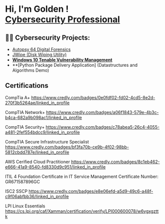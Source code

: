 <h1>Hi, I'm Golden ! <br/><a href="https://github.com/GoldenConnor", <a href="https://www.linkedin.com/in/golden-connor/">Cybersecurity Professional</a>

<h2>👨‍💻 Cybersecurity Projects:</h2>

  - [Autopsy 64 Digital Forensics](https://github.com/GoldenConnor/Autopsy)
  - [JWipe (Disk Wiping Utility)](https://github.com/GoldenConnor/JWipe-Disk-Sanitation)
  - **[Windows 10 Tenable Vulnerability Management](https://github.com/GoldenConnor/Windows-10-Vulnerability-Management)**
  - **[Python Package Delivery Application] (Datastructures and Algorithms Demo)
 
  
    



<h2> Certifications</h2>

CompTia A+ https://www.credly.com/badges/0e0fdf02-fd02-4cd5-8e2d-270f3b5264ae/linked_in_profile

CompTIA Network+ https://www.credly.com/badges/a06f1843-579e-4b3c-b4ca-682a9b098ac1/linked_in_profile

CompTIA Security+ https://www.credly.com/badges/c78abea5-26c4-4055-a481-2fef554bdcc9/linked_in_profile

CompTIA Secure Infrastructure Specialist https://www.credly.com/badges/bf3fa70b-ce9b-4f02-98bb-5812cbdd787e/linked_in_profile

AWS Cerified Cloud Practitioner https://www.credly.com/badges/8c1eb462-e666-41a9-8540-fd8330d9c951/linked_in_profile

ITIL 4 Foundation Certificate in IT Service Management Certificate Number: GR671587896GC

ISC2 SSCP https://www.credly.com/badges/e8e06efd-a5d9-49c6-a48f-c9f06abfbb36/linked_in_profile

LPI Linux Essentials https://cs.lpi.org/caf/Xamman/certification/verify/LPI000600078/w6vgxgzttk


